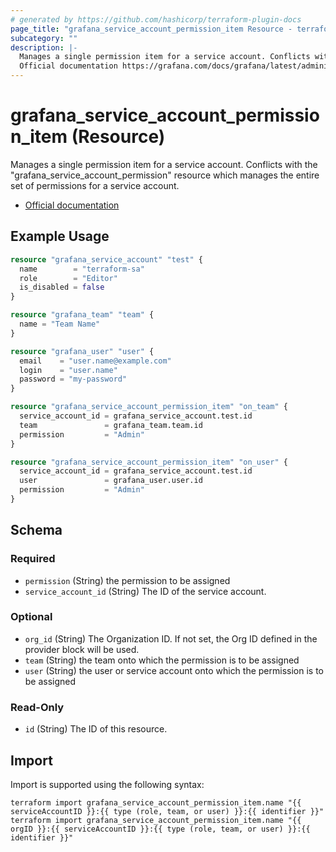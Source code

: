 ```yaml
---
# generated by https://github.com/hashicorp/terraform-plugin-docs
page_title: "grafana_service_account_permission_item Resource - terraform-provider-grafana"
subcategory: ""
description: |-
  Manages a single permission item for a service account. Conflicts with the "grafana_service_account_permission" resource which manages the entire set of permissions for a service account.
  Official documentation https://grafana.com/docs/grafana/latest/administration/service-accounts/#manage-users-and-teams-permissions-for-a-service-account-in-grafana
---
```


# grafana_service_account_permission_item (Resource)

Manages a single permission item for a service account. Conflicts with the "grafana_service_account_permission" resource which manages the entire set of permissions for a service account.
* [Official documentation](https://grafana.com/docs/grafana/latest/administration/service-accounts/#manage-users-and-teams-permissions-for-a-service-account-in-grafana)

## Example Usage

```terraform
resource "grafana_service_account" "test" {
  name        = "terraform-sa"
  role        = "Editor"
  is_disabled = false
}

resource "grafana_team" "team" {
  name = "Team Name"
}

resource "grafana_user" "user" {
  email    = "user.name@example.com"
  login    = "user.name"
  password = "my-password"
}

resource "grafana_service_account_permission_item" "on_team" {
  service_account_id = grafana_service_account.test.id
  team               = grafana_team.team.id
  permission         = "Admin"
}

resource "grafana_service_account_permission_item" "on_user" {
  service_account_id = grafana_service_account.test.id
  user               = grafana_user.user.id
  permission         = "Admin"
}
```

<!-- schema generated by tfplugindocs -->
## Schema

### Required

- `permission` (String) the permission to be assigned
- `service_account_id` (String) The ID of the service account.

### Optional

- `org_id` (String) The Organization ID. If not set, the Org ID defined in the provider block will be used.
- `team` (String) the team onto which the permission is to be assigned
- `user` (String) the user or service account onto which the permission is to be assigned

### Read-Only

- `id` (String) The ID of this resource.

## Import

Import is supported using the following syntax:

```shell
terraform import grafana_service_account_permission_item.name "{{ serviceAccountID }}:{{ type (role, team, or user) }}:{{ identifier }}"
terraform import grafana_service_account_permission_item.name "{{ orgID }}:{{ serviceAccountID }}:{{ type (role, team, or user) }}:{{ identifier }}"
```

